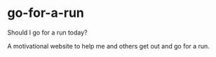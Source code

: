 # go-for-a-run
Should I go for a run today?

A motivational website to help me and others get out and go for a run.
